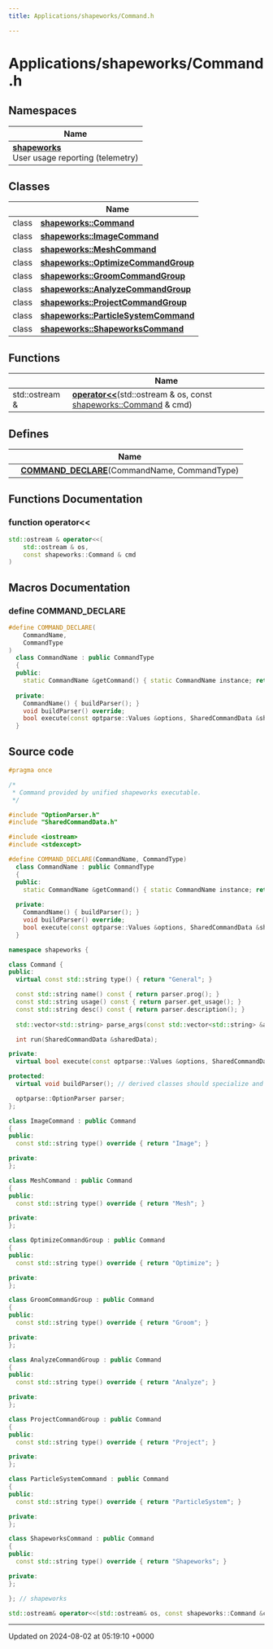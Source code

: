 ```yaml
---
title: Applications/shapeworks/Command.h

---
```


# Applications/shapeworks/Command.h



## Namespaces

| Name           |
| -------------- |
| **[shapeworks](../Namespaces/namespaceshapeworks.md)** <br>User usage reporting (telemetry)  |

## Classes

|                | Name           |
| -------------- | -------------- |
| class | **[shapeworks::Command](../Classes/classshapeworks_1_1Command.md)**  |
| class | **[shapeworks::ImageCommand](../Classes/classshapeworks_1_1ImageCommand.md)**  |
| class | **[shapeworks::MeshCommand](../Classes/classshapeworks_1_1MeshCommand.md)**  |
| class | **[shapeworks::OptimizeCommandGroup](../Classes/classshapeworks_1_1OptimizeCommandGroup.md)**  |
| class | **[shapeworks::GroomCommandGroup](../Classes/classshapeworks_1_1GroomCommandGroup.md)**  |
| class | **[shapeworks::AnalyzeCommandGroup](../Classes/classshapeworks_1_1AnalyzeCommandGroup.md)**  |
| class | **[shapeworks::ProjectCommandGroup](../Classes/classshapeworks_1_1ProjectCommandGroup.md)**  |
| class | **[shapeworks::ParticleSystemCommand](../Classes/classshapeworks_1_1ParticleSystemCommand.md)**  |
| class | **[shapeworks::ShapeworksCommand](../Classes/classshapeworks_1_1ShapeworksCommand.md)**  |

## Functions

|                | Name           |
| -------------- | -------------- |
| std::ostream & | **[operator<<](../Files/Command_8h.md#function-operator<<)**(std::ostream & os, const [shapeworks::Command](../Classes/classshapeworks_1_1Command.md) & cmd) |

## Defines

|                | Name           |
| -------------- | -------------- |
|  | **[COMMAND_DECLARE](../Files/Command_8h.md#define-command-declare)**(CommandName, CommandType)  |


## Functions Documentation

### function operator<<

```cpp
std::ostream & operator<<(
    std::ostream & os,
    const shapeworks::Command & cmd
)
```




## Macros Documentation

### define COMMAND_DECLARE

```cpp
#define COMMAND_DECLARE(
    CommandName,
    CommandType
)
  class CommandName : public CommandType                                                   \
  {                                                                                        \
  public:                                                                                  \
    static CommandName &getCommand() { static CommandName instance; return instance; }     \
                                                                                           \
  private:                                                                                 \
    CommandName() { buildParser(); }                                                       \
    void buildParser() override;                                                           \
    bool execute(const optparse::Values &options, SharedCommandData &sharedData) override; \
  }
```


## Source code

```cpp
#pragma once

/*
 * Command provided by unified shapeworks executable.
 */

#include "OptionParser.h"
#include "SharedCommandData.h"

#include <iostream>
#include <stdexcept>

#define COMMAND_DECLARE(CommandName, CommandType)                                          \
  class CommandName : public CommandType                                                   \
  {                                                                                        \
  public:                                                                                  \
    static CommandName &getCommand() { static CommandName instance; return instance; }     \
                                                                                           \
  private:                                                                                 \
    CommandName() { buildParser(); }                                                       \
    void buildParser() override;                                                           \
    bool execute(const optparse::Values &options, SharedCommandData &sharedData) override; \
  }

namespace shapeworks {

class Command {
public:
  virtual const std::string type() { return "General"; }

  const std::string name() const { return parser.prog(); }
  const std::string usage() const { return parser.get_usage(); }
  const std::string desc() const { return parser.description(); }
  
  std::vector<std::string> parse_args(const std::vector<std::string> &arguments);

  int run(SharedCommandData &sharedData);

private:
  virtual bool execute(const optparse::Values &options, SharedCommandData &sharedData) = 0;

protected:
  virtual void buildParser(); // derived classes should specialize and call this as well

  optparse::OptionParser parser;
};

class ImageCommand : public Command
{
public:
  const std::string type() override { return "Image"; }

private:
};

class MeshCommand : public Command
{
public:
  const std::string type() override { return "Mesh"; }

private:
};

class OptimizeCommandGroup : public Command
{
public:
  const std::string type() override { return "Optimize"; }

private:
};

class GroomCommandGroup : public Command
{
public:
  const std::string type() override { return "Groom"; }

private:
};

class AnalyzeCommandGroup : public Command
{
public:
  const std::string type() override { return "Analyze"; }

private:
};

class ProjectCommandGroup : public Command
{
public:
  const std::string type() override { return "Project"; }

private:
};

class ParticleSystemCommand : public Command
{
public:
  const std::string type() override { return "ParticleSystem"; }

private:
};

class ShapeworksCommand : public Command
{
public:
  const std::string type() override { return "Shapeworks"; }

private:
};

}; // shapeworks

std::ostream& operator<<(std::ostream& os, const shapeworks::Command &cmd);
```


-------------------------------

Updated on 2024-08-02 at 05:19:10 +0000

